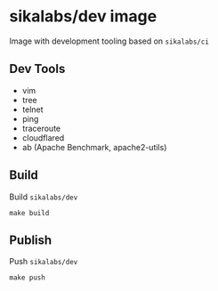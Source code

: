 # sikalabs/dev image

Image with development tooling based on `sikalabs/ci`

## Dev Tools

- vim
- tree
- telnet
- ping
- traceroute
- cloudflared
- ab (Apache Benchmark, apache2-utils)

## Build

Build `sikalabs/dev`

```
make build
```

## Publish

Push `sikalabs/dev`

```
make push
```
